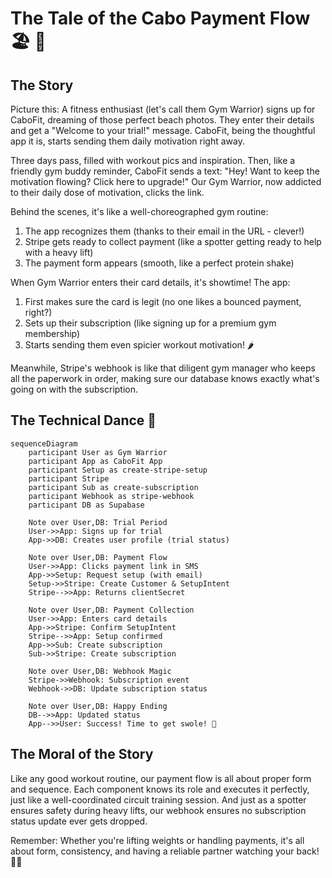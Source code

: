 # The Tale of the Cabo Payment Flow 🏖️ 💪

## The Story

Picture this: A fitness enthusiast (let's call them Gym Warrior) signs up for CaboFit, dreaming of those perfect beach photos. They enter their details and get a "Welcome to your trial!" message. CaboFit, being the thoughtful app it is, starts sending them daily motivation right away.

Three days pass, filled with workout pics and inspiration. Then, like a friendly gym buddy reminder, CaboFit sends a text: "Hey! Want to keep the motivation flowing? Click here to upgrade!" Our Gym Warrior, now addicted to their daily dose of motivation, clicks the link.

Behind the scenes, it's like a well-choreographed gym routine:
1. The app recognizes them (thanks to their email in the URL - clever!)
2. Stripe gets ready to collect payment (like a spotter getting ready to help with a heavy lift)
3. The payment form appears (smooth, like a perfect protein shake)

When Gym Warrior enters their card details, it's showtime! The app:
1. First makes sure the card is legit (no one likes a bounced payment, right?)
2. Sets up their subscription (like signing up for a premium gym membership)
3. Starts sending them even spicier workout motivation! 🌶️

Meanwhile, Stripe's webhook is like that diligent gym manager who keeps all the paperwork in order, making sure our database knows exactly what's going on with the subscription.

## The Technical Dance 💃

```mermaid
sequenceDiagram
    participant User as Gym Warrior
    participant App as CaboFit App
    participant Setup as create-stripe-setup
    participant Stripe
    participant Sub as create-subscription
    participant Webhook as stripe-webhook
    participant DB as Supabase

    Note over User,DB: Trial Period
    User->>App: Signs up for trial
    App->>DB: Creates user profile (trial status)
    
    Note over User,DB: Payment Flow
    User->>App: Clicks payment link in SMS
    App->>Setup: Request setup (with email)
    Setup->>Stripe: Create Customer & SetupIntent
    Stripe-->>App: Returns clientSecret
    
    Note over User,DB: Payment Collection
    User->>App: Enters card details
    App->>Stripe: Confirm SetupIntent
    Stripe-->>App: Setup confirmed
    App->>Sub: Create subscription
    Sub->>Stripe: Create subscription
    
    Note over User,DB: Webhook Magic
    Stripe->>Webhook: Subscription event
    Webhook->>DB: Update subscription status
    
    Note over User,DB: Happy Ending
    DB-->>App: Updated status
    App-->>User: Success! Time to get swole! 💪
```

## The Moral of the Story

Like any good workout routine, our payment flow is all about proper form and sequence. Each component knows its role and executes it perfectly, just like a well-coordinated circuit training session. And just as a spotter ensures safety during heavy lifts, our webhook ensures no subscription status update ever gets dropped.

Remember: Whether you're lifting weights or handling payments, it's all about form, consistency, and having a reliable partner watching your back! 🏋️‍♂️ 